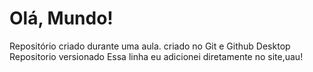 # Olá, Mundo!
Repositório criado durante uma aula. criado no Git e Github Desktop
 Repositorio versionado
Essa linha eu adicionei diretamente no site,uau!
